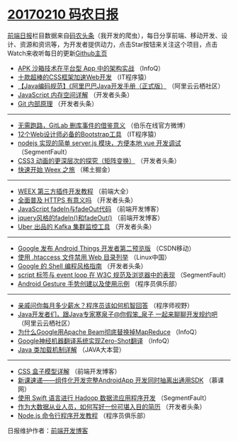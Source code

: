 # [20170210 码农日报](https://github.com/kujian/frontendDaily/blob/master/2017/02/10.md)

[前端日报](http://caibaojian.com/c/news)栏目数据来自[码农头条](http://hao.caibaojian.com/)（我开发的爬虫），每日分享前端、移动开发、设计、资源和资讯等，为开发者提供动力，点击Star按钮来关注这个项目，点击Watch来收听每日的更新[Github主页](https://github.com/kujian/frontendDaily)
* [APK 沙箱技术在平台型 App 中的架构实战](http://hao.caibaojian.com/25595.html) （InfoQ）
* [十款超棒的CSS框架加速Web开发](http://hao.caibaojian.com/25642.html) （IT程序猿）
* [【Java编码规范】《阿里巴巴Java开发手册（正式版）](http://hao.caibaojian.com/25621.html) （阿里云云栖社区）
* [JavaScript 内存空间详解](http://hao.caibaojian.com/25633.html) （开发者头条）
* [Git 内部原理](http://hao.caibaojian.com/25636.html) （开发者头条）

***
* [无需跑路，GitLab 删库事件的借鉴意义](http://hao.caibaojian.com/25693.html) （伯乐在线官方微博）
* [12个Web设计师必备的Bootstrap工具](http://hao.caibaojian.com/25645.html) （IT程序猿）
* [nodejs 实现的简单 server.js 模块，方便本地 vue 开发调试](http://hao.caibaojian.com/25658.html) （SegmentFault）
* [CSS3 动画的更深层次的探究（矩阵变换）](http://hao.caibaojian.com/25640.html) （开发者头条）
* [快速开始 Weex 之旅](http://hao.caibaojian.com/25691.html) （稀土掘金）

***
* [WEEX 第三方插件开发教程](http://hao.caibaojian.com/25617.html) （前端大全）
* [全面普及 HTTPS 有意义吗](http://hao.caibaojian.com/25631.html) （开发者头条）
* [JavaScript fadeIn与fadeOut代码](http://hao.caibaojian.com/25685.html) （前端开发博客）
* [jquery风格的fadeIn()和fadeOut()](http://hao.caibaojian.com/25686.html) （前端开发博客）
* [Uber 出品的 Kafka 集群监控工具](http://hao.caibaojian.com/25632.html) （开发者头条）

***
* [Google 发布 Android Things 开发者第二预览版](http://hao.caibaojian.com/25624.html) （CSDN移动）
* [使用 .htaccess 文件禁用 Web 目录列举](http://hao.caibaojian.com/25612.html) （Linux中国）
* [Google 的 Shell 编程风格指南](http://hao.caibaojian.com/25638.html) （开发者头条）
* [script 标签与 event loop 在 W3C 规范及浏览器中的表现](http://hao.caibaojian.com/25662.html) （SegmentFault）
* [Android Gesture 手势创建以及使用示例](http://hao.caibaojian.com/25629.html) （程序员俱乐部）

***
* [亲戚问你每月多少薪水？程序员该如何机智回答](http://hao.caibaojian.com/25665.html) （程序师视野）
* [Java开发者们，跟Java专家寒泉子@你假笨_泉子 一起来聊聊开发规约吧](http://hao.caibaojian.com/25620.html) （阿里云云栖社区）
* [为什么Google用Apache Beam彻底替换掉MapReduce](http://hao.caibaojian.com/25594.html) （InfoQ）
* [Google神经机器翻译系统实现Zero-Shot翻译](http://hao.caibaojian.com/25596.html) （InfoQ）
* [Java 类加载机制详解](http://hao.caibaojian.com/25626.html) （JAVA大本营）

***
* [CSS 盒子模型详解](http://hao.caibaojian.com/25687.html) （前端开发博客）
* [新课速递——组件化开发完整AndroidApp 开发同时抽离出通用SDK](http://hao.caibaojian.com/25599.html) （慕课网）
* [使用 Swift 语言进行 Hadoop 数据流应用程序开发](http://hao.caibaojian.com/25661.html) （SegmentFault）
* [作为大数据从业人员，如何写好一份可堪入目的简历](http://hao.caibaojian.com/25639.html) （开发者头条）
* [Node.js 命令行程序开发教程](http://hao.caibaojian.com/25630.html) （程序员俱乐部）

日报维护作者：[前端开发博客](http://caibaojian.com/) 